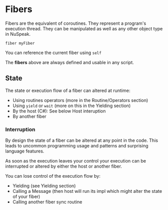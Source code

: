 # Fibers

Fibers are the equivalent of coroutines. They represent a program's execution thread.
They can be manipulated as well as any other object type in NuSpeak.

    fiber myFiber

You can reference the current fiber using `self`

The **fibers** above are always defined and usable in any script.

## State 

The state or execution flow of a fiber can altered at runtime:

* Using routines operators (more in the Routine/Operators section)
* Using `yield` or `wait` (more on this in the Yielding section)
* By the host (C#): See below Host interuption
* By another fiber

### Interruption

By design the state of a fiber can be altered at any point in the code.
This leads to uncommon programming usage and patterns and surprising language features.

As soon as the execution leaves your control your execution can be interrupted or altered by either the host or another fiber.

You can lose control of the execution flow by:

* Yielding (see Yielding section)
* Calling a Message (then host will run its impl which might alter the state of your fiber)
* Calling another fiber sync routine 



